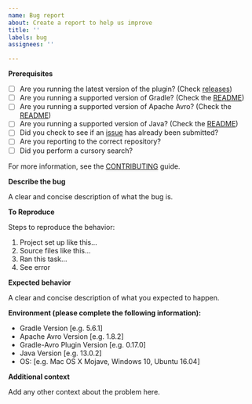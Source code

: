 ```yaml
---
name: Bug report
about: Create a report to help us improve
title: ''
labels: bug
assignees: ''

---
```


**Prerequisites**

* [ ] Are you running the latest version of the plugin? (Check [releases](https://github.com/davidmc24/gradle-avro-plugin/releases))
* [ ] Are you running a supported version of Gradle? (Check the [README](https://github.com/davidmc24/gradle-avro-plugin/blob/master/README.md))
* [ ] Are you running a supported version of Apache Avro? (Check the [README](https://github.com/davidmc24/gradle-avro-plugin/blob/master/README.md))
* [ ] Are you running a supported version of Java? (Check the [README](https://github.com/davidmc24/gradle-avro-plugin/blob/master/README.md))
* [ ] Did you check to see if an [issue](https://github.com/davidmc24/gradle-avro-plugin/issues) has already been submitted?
* [ ] Are you reporting to the correct repository?
* [ ] Did you perform a cursory search?

For more information, see the [CONTRIBUTING](https://github.com/davidmc24/gradle-avro-plugin/blob/master/CONTRIBUTING.md) guide.

**Describe the bug**

A clear and concise description of what the bug is.

**To Reproduce**

Steps to reproduce the behavior:

1. Project set up like this...
2. Source files like this...
3. Ran this task...
4. See error

**Expected behavior**

A clear and concise description of what you expected to happen.

**Environment (please complete the following information):**
 - Gradle Version [e.g. 5.6.1]
 - Apache Avro Version [e.g. 1.8.2]
 - Gradle-Avro Plugin Version [e.g. 0.17.0]
 - Java Version [e.g. 13.0.2]
 - OS: [e.g. Mac OS X Mojave, Windows 10, Ubuntu 16.04]

**Additional context**

Add any other context about the problem here.
